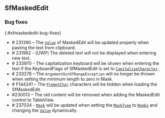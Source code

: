 ## SfMaskedEdit

### Bug fixes
{:#sfmaskededit-bug-fixes}

* \# 231390 – The [`Value`](https://help.syncfusion.com/xamarin/maskededit/basic-features#setting-value) of MaskedEdit will be updated properly when pasting the text from clipboard.
* \# 231962 - [UWP] The deleted text will not be displayed when entering new text.
* \# 233970 - The capitalization keyboard will be shown when entering the text if the KeyboardFlags of SfMaskedEdit is set to [`CapitalizeCharacter`](https://docs.microsoft.com/en-us/dotnet/api/xamarin.forms.keyboardflags?view=xamarin-forms#Xamarin_Forms_KeyboardFlags_CapitalizeCharacter). 
* \# 233278 – The `ArgumentOutOfRangeException` will no longer be thrown when setting the minimum length to zero in Mask.
* \# F144241 – The [`PromptChar`](https://help.syncfusion.com/xamarin/maskededit/basic-features#setting-prompt-character) characters will be hidden when loading the SfMaskedEdit.
* \#230013 – The old content will be removed when adding the MaskedEdit control to TableView.
* \# 237034 - [`Mask`](https://help.syncfusion.com/xamarin/maskededit/getting-started#masking-the-input) will be updated when setting the [`MaskType`](https://help.syncfusion.com/xamarin/maskededit/masktype) to [`RegEx`](https://help.syncfusion.com/xamarin/maskededit/masktype#regex) and changing the [`Value`](https://help.syncfusion.com/xamarin/maskededit/basic-features#setting-value) dynamically.
